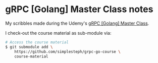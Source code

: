 # gRPC [Golang] Master Class notes

My scribbles made during the Udemy's [gRPC [Golang] Master Class](https://www.udemy.com/course/grpc-golang/).

I check-out the course material as sub-module via:

~~~bash
# Access the course material
$ git submodule add \
    https://github.com/simplesteph/grpc-go-course \
    course-material
~~~
